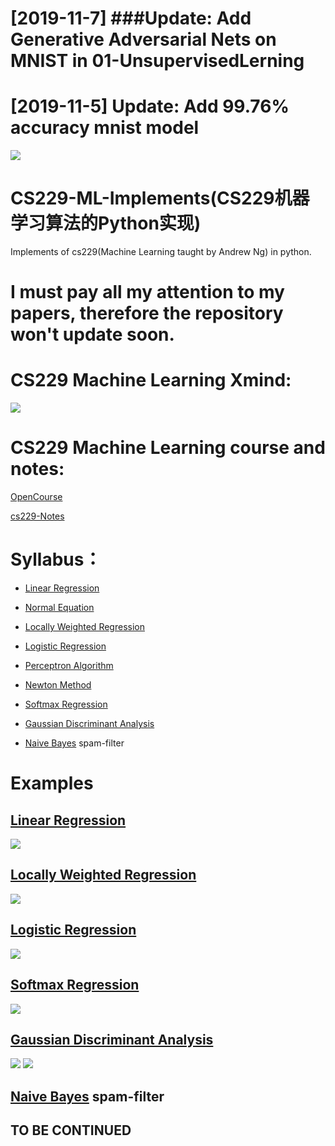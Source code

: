 # [2019-11-7] ###Update: Add Generative Adversarial Nets on MNIST in 01-UnsupervisedLerning
# [2019-11-5] Update: Add 99.76% accuracy mnist model
![](https://github.com/Sierkinhane/CS229-ML-Implements/blob/master/05-Mnist/data_vis.jpg)
# CS229-ML-Implements(CS229机器学习算法的Python实现)
Implements of cs229(Machine Learning taught by Andrew Ng) in python.

# I must pay all my attention to my papers, therefore the repository won't update soon.

# CS229 Machine Learning Xmind:
![](https://github.com/Sierkinhane/CS229-ML-Implements/blob/master/GIF/ml-xmind.png)

# CS229 Machine Learning course and notes:
[OpenCourse](http://open.163.com/special/opencourse/machinelearning.html)

[cs229-Notes](https://github.com/Sierkinhane/CS229-ML-Implements/tree/master/CS229-Notes)

# Syllabus：
  * [Linear Regression](https://github.com/Sierkinhane/CS229-ML-Implements/tree/master/00-SupervisedLearning/01-LinearRegression)
  
  * [Normal Equation](https://github.com/Sierkinhane/CS229-ML-Implements/tree/master/00-SupervisedLearning/01-LinearRegression)
  
  * [Locally Weighted Regression](https://github.com/Sierkinhane/CS229-ML-Implements/tree/master/00-SupervisedLearning/01-LinearRegression)
  
  * [Logistic Regression](https://github.com/Sierkinhane/CS229-ML-Implements/tree/master/00-SupervisedLearning/02-Classification)
  
  * [Perceptron Algorithm](https://github.com/Sierkinhane/CS229-ML-Implements/tree/master/00-SupervisedLearning/02-Classification)
  
  * [Newton Method](https://github.com/Sierkinhane/CS229-ML-Implements/tree/master/00-SupervisedLearning/02-Classification)
 
  * [Softmax Regression](https://github.com/Sierkinhane/CS229-ML-Implements/tree/master/00-SupervisedLearning/03-GeneralizedLinearModels)
  
  * [Gaussian Discriminant Analysis](https://github.com/Sierkinhane/CS229-ML-Implements/tree/master/00-SupervisedLearning/04-GenerativeLearningAlgorithms)
  
  * [Naive Bayes](https://github.com/Sierkinhane/CS229-ML-Implements/tree/master/00-SupervisedLearning/04-GenerativeLearningAlgorithms/naive_bayes) spam-filter

# Examples

## [Linear Regression](https://github.com/Sierkinhane/CS229-ML-Implements/tree/master/00-SupervisedLearning/01-LinearRegression)
![](https://github.com/Sierkinhane/CS229-ML-Implements/blob/master/GIF/regression.gif)

## [Locally Weighted Regression](https://github.com/Sierkinhane/CS229-ML-Implements/tree/master/00-SupervisedLearning/01-LinearRegression)
![](https://github.com/Sierkinhane/CS229-ML-Implements/blob/master/GIF/LWR.gif)

## [Logistic Regression](https://github.com/Sierkinhane/CS229-ML-Implements/tree/master/00-SupervisedLearning/02-Classification)
![](https://github.com/Sierkinhane/CS229-ML-Implements/blob/master/GIF/logisticR.gif)

## [Softmax Regression](https://github.com/Sierkinhane/CS229-ML-Implements/tree/master/00-SupervisedLearning/03-GeneralizedLinearModels)
![](https://github.com/Sierkinhane/CS229-ML-Implements/blob/master/GIF/softmaxR.gif)

## [Gaussian Discriminant Analysis](https://github.com/Sierkinhane/CS229-ML-Implements/tree/master/00-SupervisedLearning/04-GenerativeLearningAlgorithms)
![](https://github.com/Sierkinhane/CS229-ML-Implements/blob/master/GIF/GDA.png)
![](https://github.com/Sierkinhane/CS229-ML-Implements/blob/master/GIF/GDA2.png)

## [Naive Bayes](https://github.com/Sierkinhane/CS229-ML-Implements/tree/master/00-SupervisedLearning/04-GenerativeLearningAlgorithms/naive_bayes) spam-filter

## TO BE CONTINUED
